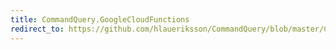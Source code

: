 ```yaml
---
title: CommandQuery.GoogleCloudFunctions
redirect_to: https://github.com/hlaueriksson/CommandQuery/blob/master/CommandQuery.GoogleCloudFunctions.md
---
```

